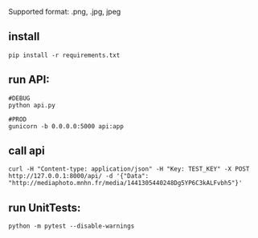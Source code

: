 Supported format:
.png, .jpg, jpeg

## install
```
pip install -r requirements.txt
```

## run API:
```
#DEBUG
python api.py

#PROD
gunicorn -b 0.0.0.0:5000 api:app
```

## call api
```
curl -H "Content-type: application/json" -H "Key: TEST_KEY" -X POST http://127.0.0.1:8000/api/ -d '{"Data": "http://mediaphoto.mnhn.fr/media/1441305440248Dg5YP6C3kALFvbh5"}'
```

## run UnitTests:
```
python -m pytest --disable-warnings
```